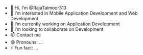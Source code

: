 - 👋 Hi, I’m @RajaTaimoor313
- 👀 I’m interested in Mobile Application Development and Web Development
- 🌱 I’m currently working on Application Development
- 💞️ I’m looking to collaborate on Development
- 📫 Contact me
- 😄 Pronouns: ...
- ⚡ Fun fact: ...

<!---
RajaTaimoor313/RajaTaimoor313 is a ✨ special ✨ repository because its `README.md` (this file) appears on your GitHub profile.
You can click the Preview link to take a look at your changes.
--->
